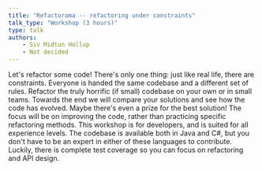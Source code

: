 ```yaml
---
title: "Refactorama -- refactoring under constraints"
talk_type: "Workshop (3 hours)"
type: talk
authors:
    - Siv Midtun Hollup
    - Not decided
---
```

Let's refactor some code! There's only one thing: just like real life, there are constraints. Everyone is handed the same codebase and a different set of rules. Refactor the truly horrific (if small) codebase on your own or in small teams. Towards the end we will compare your solutions and see how the code has evolved. Maybe there's even a prize for the best solution! The focus will be on improving the code, rather than practicing specific refactoring methods. 
This workshop is for developers, and is suited for all experience levels. The codebase is available both in Java and C#, but you don't have to be an expert in either of these languages to contribute. Luckily, there is complete test coverage so you can focus on refactoring and API design.  
